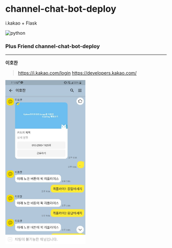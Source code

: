 # channel-chat-bot-deploy
i.kakao + Flask

![python](https://img.shields.io/badge/Flask-python3-blue?logo=flask)
### Plus Friend channel-chat-bot-deploy
***
**이호찬**    
> https://i.kakao.com/login
> https://developers.kakao.com/

<img src="./img/chatbotkakao.jpg" width="250px">